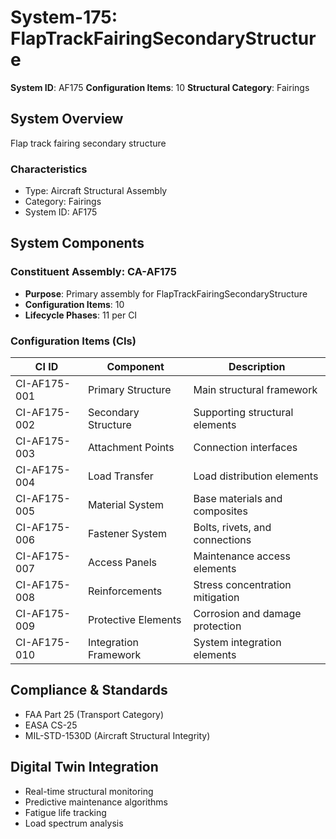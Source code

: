 # System-175: FlapTrackFairingSecondaryStructure

**System ID**: AF175
**Configuration Items**: 10
**Structural Category**: Fairings

## System Overview

Flap track fairing secondary structure

### Characteristics
- Type: Aircraft Structural Assembly
- Category: Fairings
- System ID: AF175

## System Components

### Constituent Assembly: CA-AF175
- **Purpose**: Primary assembly for FlapTrackFairingSecondaryStructure
- **Configuration Items**: 10
- **Lifecycle Phases**: 11 per CI

### Configuration Items (CIs)

| CI ID | Component | Description |
|-------|-----------|-------------|
| CI-AF175-001 | Primary Structure | Main structural framework |
| CI-AF175-002 | Secondary Structure | Supporting structural elements |
| CI-AF175-003 | Attachment Points | Connection interfaces |
| CI-AF175-004 | Load Transfer | Load distribution elements |
| CI-AF175-005 | Material System | Base materials and composites |
| CI-AF175-006 | Fastener System | Bolts, rivets, and connections |
| CI-AF175-007 | Access Panels | Maintenance access elements |
| CI-AF175-008 | Reinforcements | Stress concentration mitigation |
| CI-AF175-009 | Protective Elements | Corrosion and damage protection |
| CI-AF175-010 | Integration Framework | System integration elements |

## Compliance & Standards
- FAA Part 25 (Transport Category)
- EASA CS-25
- MIL-STD-1530D (Aircraft Structural Integrity)

## Digital Twin Integration
- Real-time structural monitoring
- Predictive maintenance algorithms
- Fatigue life tracking
- Load spectrum analysis
